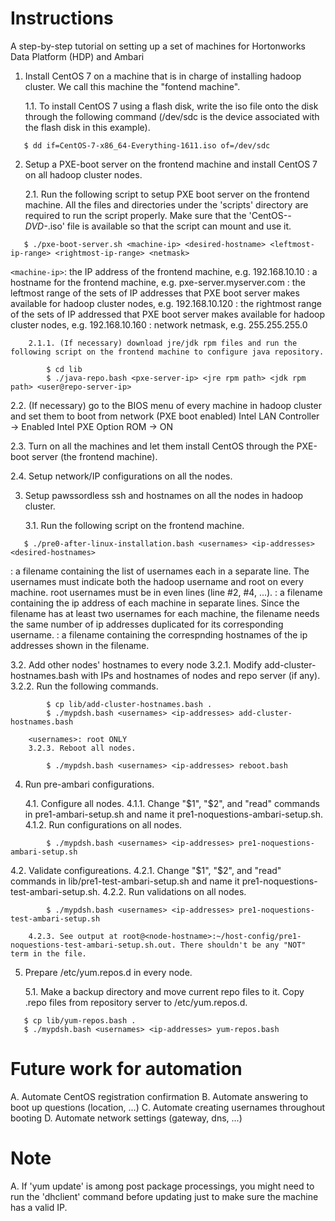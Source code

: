 # Instructions
A step-by-step tutorial on setting up a set of machines for Hortonworks Data Platform (HDP) and Ambari 

1. Install CentOS 7 on a machine that is in charge of installing hadoop cluster. We call this machine the "fontend machine".

   1.1. To install CentOS 7 using a flash disk, write the iso file onto the disk through the following command (/dev/sdc is the device associated with the flash disk in this example).
```
   $ dd if=CentOS-7-x86_64-Everything-1611.iso of=/dev/sdc
```

2. Setup a PXE-boot server on the frontend machine and install CentOS 7 on all hadoop cluster nodes.

   2.1. Run the following script to setup PXE boot server on the frontend machine. All the files and directories under the 'scripts' directory are required to run the script properly. Make sure that the 'CentOS-*-DVD-*.iso' file is available so that the script can mount and use it.
```
   $ ./pxe-boot-server.sh <machine-ip> <desired-hostname> <leftmost-ip-range> <rightmost-ip-range> <netmask>
```
   ```<machine-ip>```: the IP address of the frontend machine, e.g. 192.168.10.10
   <desired-hostname>: a hostname for the frontend machine, e.g. pxe-server.myserver.com
   <leftmost-ip-range>: the leftmost range of the sets of IP addresses that PXE boot server makes available for hadoop cluster nodes, e.g. 192.168.10.120
   <rightmost-ip-range>: the rightmost range of the sets of IP addressed that PXE boot server makes available for hadoop cluster nodes, e.g. 192.168.10.160
   <netmask>: network netmask, e.g. 255.255.255.0

        2.1.1. (If necessary) download jre/jdk rpm files and run the following script on the frontend machine to configure java repository.
```
        $ cd lib
        $ ./java-repo.bash <pxe-server-ip> <jre rpm path> <jdk rpm path> <user@repo-server-ip>
```

   2.2. (If necessary) go to the BIOS menu of every machine in hadoop cluster and set them to boot from network (PXE boot enabled)
   Intel LAN Controller -> Enabled
   Intel PXE Option ROM -> ON

   2.3. Turn on all the machines and let them install CentOS through the PXE-boot server (the frontend machine).

   2.4. Setup network/IP configurations on all the nodes.

3. Setup pawssordless ssh and hostnames on all the nodes in hadoop cluster.

   3.1. Run the following script on the frontend machine.
```
   $ ./pre0-after-linux-installation.bash <usernames> <ip-addresses> <desired-hostnames>
```
   <usernames>: a filename containing the list of usernames each in a separate line. The usernames must indicate both the hadoop username and root on every machine. root usernames must be in even lines (line #2, #4, ...).
   <ip-addresses>: a filename containing the ip address of each machine in separate lines. Since the <usernames> filename has at least two usernames for each machine, the <ip-addressess> filename needs the same number of ip addresses duplicated for its corresponding username.
   <desired-hostnames>: a filename containing the correspnding hostnames of the ip addresses shown in the <ip-addresses> filename.
 
   3.2. Add other nodes' hostnames to every node
        3.2.1. Modify add-cluster-hostnames.bash with IPs and hostnames of nodes and repo server (if any).
        3.2.2. Run the following commands.
```
        $ cp lib/add-cluster-hostnames.bash .
        $ ./mypdsh.bash <usernames> <ip-addresses> add-cluster-hostnames.bash
```
        <usernames>: root ONLY
        3.2.3. Reboot all nodes.
```
        $ ./mypdsh.bash <usernames> <ip-addresses> reboot.bash
```

4. Run pre-ambari configurations.

   4.1. Configure all nodes.
        4.1.1. Change "$1", "$2", and "read" commands in pre1-ambari-setup.sh and name it pre1-noquestions-ambari-setup.sh.
        4.1.2. Run configurations on all nodes.
```
        $ ./mypdsh.bash <usernames> <ip-addresses> pre1-noquestions-ambari-setup.sh
```

   4.2. Validate configureations.
        4.2.1. Change "$1", "$2", and "read" commands in lib/pre1-test-ambari-setup.sh and name it pre1-noquestions-test-ambari-setup.sh.
        4.2.2. Run validations on all nodes.
```
        $ ./mypdsh.bash <usernames> <ip-addresses> pre1-noquestions-test-ambari-setup.sh
```
        4.2.3. See output at root@<node-hostname>:~/host-config/pre1-noquestions-test-ambari-setup.sh.out. There shouldn't be any "NOT" term in the file.

5. Prepare /etc/yum.repos.d in every node.

   5.1. Make a backup directory and move current repo files to it. Copy .repo files from repository server to /etc/yum.repos.d.
```
   $ cp lib/yum-repos.bash .
   $ ./mypdsh.bash <usernames> <ip-addresses> yum-repos.bash
```

# Future work for automation
A. Automate CentOS registration confirmation
B. Automate answering to boot up questions (location, ...)
C. Automate creating usernames throughout booting
D. Automate network settings (gateway, dns, ...)

# Note
A. If 'yum update' is among post package processings, you might need to run the 'dhclient' command before updating just to make sure the machine has a valid IP. 


